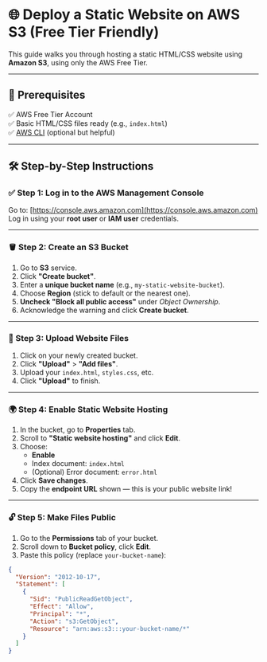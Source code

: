 # 🌐 Deploy a Static Website on AWS S3 (Free Tier Friendly)

This guide walks you through hosting a static HTML/CSS website using **Amazon S3**, using only the AWS Free Tier.

---

## 🚀 Prerequisites

✅ AWS Free Tier Account  
✅ Basic HTML/CSS files ready (e.g., `index.html`)  
✅ [AWS CLI](https://docs.aws.amazon.com/cli/latest/userguide/install-cliv2.html) (optional but helpful)  

---

## 🛠️ Step-by-Step Instructions

### ✅ Step 1: Log in to the AWS Management Console

Go to: [https://console.aws.amazon.com](https://console.aws.amazon.com)  
Log in using your **root user** or **IAM user** credentials.

---

### 🪣 Step 2: Create an S3 Bucket

1. Go to **S3** service.
2. Click **"Create bucket"**.
3. Enter a **unique bucket name** (e.g., `my-static-website-bucket`).
4. Choose **Region** (stick to default or the nearest one).
5. **Uncheck "Block all public access"** under *Object Ownership*.
6. Acknowledge the warning and click **Create bucket**.

---

### 📂 Step 3: Upload Website Files

1. Click on your newly created bucket.
2. Click **"Upload"** > **"Add files"**.
3. Upload your `index.html`, `styles.css`, etc.
4. Click **"Upload"** to finish.

---

### 🌍 Step 4: Enable Static Website Hosting

1. In the bucket, go to **Properties** tab.
2. Scroll to **"Static website hosting"** and click **Edit**.
3. Choose:  
   - **Enable**  
   - Index document: `index.html`  
   - (Optional) Error document: `error.html`
4. Click **Save changes**.
5. Copy the **endpoint URL** shown — this is your public website link!

---

### 🔓 Step 5: Make Files Public

1. Go to the **Permissions** tab of your bucket.
2. Scroll down to **Bucket policy**, click **Edit**.
3. Paste this policy (replace `your-bucket-name`):

```json
{
  "Version": "2012-10-17",
  "Statement": [
    {
      "Sid": "PublicReadGetObject",
      "Effect": "Allow",
      "Principal": "*",
      "Action": "s3:GetObject",
      "Resource": "arn:aws:s3:::your-bucket-name/*"
    }
  ]
}
